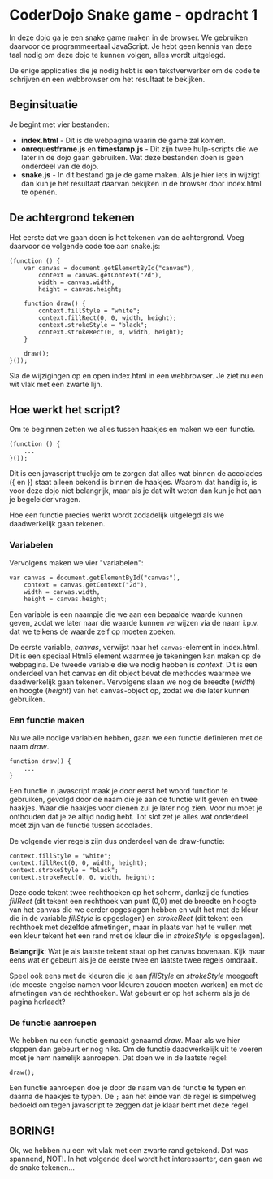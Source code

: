 # CoderDojo Snake game - opdracht 1

In deze dojo ga je een snake game maken in de browser. We gebruiken daarvoor de programmeertaal JavaScript. Je hebt geen kennis van deze taal nodig om deze dojo te kunnen volgen, alles wordt uitgelegd.

De enige applicaties die je nodig hebt is een tekstverwerker om de code te schrijven en een webbrowser om het resultaat te bekijken.

## Beginsituatie

Je begint met vier bestanden:

* **index.html** - Dit is de webpagina waarin de game zal komen.
* **onrequestframe.js** en **timestamp.js** - Dit zijn twee hulp-scripts die we later in de dojo gaan gebruiken. Wat deze bestanden doen is geen onderdeel van de dojo.
* **snake.js** - In dit bestand ga je de game maken. Als je hier iets in wijzigt dan kun je het resultaat daarvan bekijken in de browser door index.html te openen.

## De achtergrond tekenen

Het eerste dat we gaan doen is het tekenen van de achtergrond. Voeg daarvoor de volgende code toe aan snake.js:

    (function () {
        var canvas = document.getElementById("canvas"),
			context = canvas.getContext("2d"),
			width = canvas.width,
			height = canvas.height;

        function draw() {
            context.fillStyle = "white";
            context.fillRect(0, 0, width, height);
            context.strokeStyle = "black";
            context.strokeRect(0, 0, width, height);
        }

        draw();
    }());
    
Sla de wijzigingen op en open index.html in een webbrowser. Je ziet nu een wit vlak met een zwarte lijn.

## Hoe werkt het script?

Om te beginnen zetten we alles tussen haakjes en maken we een functie.

    (function () {
        ...
    }());
    
Dit is een javascript truckje om te zorgen dat alles wat binnen de accolades ({ en }) staat alleen bekend is binnen de haakjes. Waarom dat handig is, is voor deze dojo niet belangrijk, maar als je dat wilt weten dan kun je het aan je begeleider vragen.

Hoe een functie precies werkt wordt zodadelijk uitgelegd als we daadwerkelijk gaan tekenen.

### Variabelen

Vervolgens maken we vier "variabelen":

    var canvas = document.getElementById("canvas"),
		context = canvas.getContext("2d"),
		width = canvas.width,
		height = canvas.height;
    
Een variable is een naampje die we aan een bepaalde waarde kunnen geven, zodat we later naar die waarde kunnen verwijzen via de naam i.p.v. dat we telkens de waarde zelf op moeten zoeken.

De eerste variable, *canvas*, verwijst naar het `canvas`-element in index.html. Dit is een speciaal Html5 element waarmee je tekeningen kan maken op de webpagina. De tweede variable die we nodig hebben is *context*. Dit is een onderdeel van het canvas en dit object bevat de methodes waarmee we daadwerkelijk gaan tekenen. Vervolgens slaan we nog de breedte (*width*) en hoogte (*height*) van het canvas-object op, zodat we die later kunnen gebruiken.

### Een functie maken

Nu we alle nodige variablen hebben, gaan we een functie definieren met de naam *draw*. 

    function draw() {
        ...
    }

Een functie in javascript maak je door eerst het woord function te gebruiken, gevolgd door de naam die je aan de functie wilt geven en twee haakjes. Waar die haakjes voor dienen zul je later nog zien. Voor nu moet je onthouden dat je ze altijd nodig hebt. Tot slot zet je alles wat onderdeel moet zijn van de functie tussen accolades.

De volgende vier regels zijn dus onderdeel van de draw-functie:

    context.fillStyle = "white";
    context.fillRect(0, 0, width, height);
    context.strokeStyle = "black";
    context.strokeRect(0, 0, width, height);

Deze code tekent twee rechthoeken op het scherm, dankzij de functies *fillRect* (dit tekent een rechthoek van punt (0,0) met de breedte en hoogte van het canvas die we eerder opgeslagen hebben en vult het met de kleur die in de variable *fillStyle* is opgeslagen) en *strokeRect* (dit tekent een rechthoek met dezelfde afmetingen, maar in plaats van het te vullen met een kleur tekent het een rand met de kleur die in *strokeStyle* is opgeslagen). 

**Belangrijk**: Wat je als laatste tekent staat op het canvas bovenaan. Kijk maar eens wat er gebeurt als je de eerste twee en laatste twee regels omdraait.

Speel ook eens met de kleuren die je aan *fillStyle* en *strokeStyle* meegeeft (de meeste engelse namen voor kleuren zouden moeten werken) en met de afmetingen van de rechthoeken. Wat gebeurt er op het scherm als je de pagina herlaadt?

### De functie aanroepen

We hebben nu een functie gemaakt genaamd *draw*. Maar als we hier stoppen dan gebeurt er nog niks. Om de functie daadwerkelijk uit te voeren moet je hem namelijk aanroepen. Dat doen we in de laatste regel:

	draw();

Een functie aanroepen doe je door de naam van de functie te typen en daarna de haakjes te typen. De `;` aan het einde van de regel is simpelweg bedoeld om tegen javascript te zeggen dat je klaar bent met deze regel.

## BORING!

Ok, we hebben nu een wit vlak met een zwarte rand getekend. Dat was spannend, NOT!. In het volgende deel wordt het interessanter, dan gaan we de snake tekenen...
